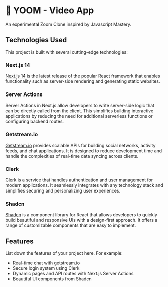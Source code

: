 # 🚀 YOOM - Video App

An experimental Zoom Clone inspired by Javascript Mastery.

## Technologies Used

This project is built with several cutting-edge technologies:

### Next.js 14

[Next.js 14](https://nextjs.org/) is the latest release of the popular React framework that enables functionality such as server-side rendering and generating static websites.

### Server Actions

Server Actions in Next.js allow developers to write server-side logic that can be directly called from the client. This simplifies building interactive applications by reducing the need for additional serverless functions or configuring backend routes.

### Getstream.io

[Getstream.io](https://getstream.io/) provides scalable APIs for building social networks, activity feeds, and chat applications. It is designed to reduce development time and handle the complexities of real-time data syncing across clients.

### Clerk

[Clerk](https://clerk.com/) is a service that handles authentication and user management for modern applications. It seamlessly integrates with any technology stack and simplifies securing and personalizing user experiences.

### Shadcn

[Shadcn](https://shadcn.com/) is a component library for React that allows developers to quickly build beautiful and responsive UIs with a design-first approach. It offers a range of customizable components that are easy to implement.

## Features

List down the features of your project here. For example:

- Real-time chat with getstream.io
- Secure login system using Clerk
- Dynamic pages and API routes with Next.js Server Actions
- Beautiful UI components from Shadcn
